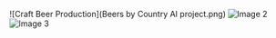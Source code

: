 ![Craft Beer Production](Beers by Country AI project.png)
![Image 2](image2.png)
![Image 3](image3.png)

